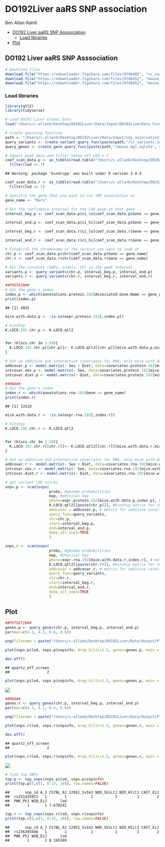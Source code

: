 DO192Liver aaRS SNP association
================
Ben Allan-Rahill

-   [DO192 Liver aaRS SNP Asssociation](#do192-liver-aars-snp-asssociation)
    -   [Load libraries](#load-libraries)
-   [Plot](#plot)

DO192 Liver aaRS SNP Asssociation
---------------------------------

``` r
# Download files 
download.file("https://ndownloader.figshare.com/files/9746485", "cc_variants.sqlite")
download.file("https://ndownloader.figshare.com/files/9746452", "mouse_genes_mgi.sqlite")
download.file("https://ndownloader.figshare.com/files/9746452", "mouse_mgi.sqlite")
```

### Load libraries

``` r
library(qtl2)
library(tidyverse)
```

``` r
# Load DO192 Liver Global Data 
load("/Users/c-allanb/Desktop/DO192Liver/Data/Input/DO192LiverData_Formattedfor_rQTL2.Rdata")
```

``` r
# Create querying function
path <- "/Users/c-allanb/Desktop/DO192Liver/Data/Input/snp_association"
query_variants <- create_variant_query_func(paste(path,"/cc_variants.sqlite", sep = ""))
query_genes <- create_gene_query_func(paste(path,"/mouse_mgi.sqlite", sep = ""))
```

``` r
# Import peak data and filter based off LOD = 7 
coef_scan_data.p <- as_tibble(read.table("/Users/c-allanb/Desktop/DO192Liver/Data/Output/Scans/pQTL_coef_data", sep = "\t", header = TRUE)) %>%
  filter(lod >= 7)
```

    ## Warning: package 'bindrcpp' was built under R version 3.4.4

``` r
coef_scan_data.r <- as_tibble(read.table("/Users/c-allanb/Desktop/DO192Liver/Data/Output/Scans/eQTL_coef_data", sep = "\t", header = TRUE)) %>%
  filter(lod >= 7)
```

``` r
# Specifiy the gene that you want to run SNP association on 
gene_name <- "Rars"
```

``` r
# Get the confidence interval for the LOD peak at that gene 
interval_beg.p <- coef_scan_data.p$ci_lo[coef_scan_data.p$Gene == gene_name]

interval_end.p <- coef_scan_data.p$ci_hi[coef_scan_data.p$Gene == gene_name]

interval_beg.r <- coef_scan_data.r$ci_lo[coef_scan_data.r$Gene == gene_name]

interval_end.r <- coef_scan_data.r$ci_hi[coef_scan_data.r$Gene == gene_name]
```

``` r
# Establish the chromosome of the varaint you want to look at 
chr.p <- coef_scan_data.p$chr[coef_scan_data.p$Gene == gene_name]
chr.r <- coef_scan_data.r$chr[coef_scan_data.r$Gene == gene_name]
```

``` r
# Get the varaints (SNPs, indels, SV) in the peak interval 
variants.p <- query_variants(chr.p, interval_beg.p, interval_end.p)
variants.r <- query_variants(chr.r, interval_beg.r, interval_end.r)
```

``` r
##PROTEIN##
# Get the gene's index
index.p <- which(annotations.protein.192$Associated.Gene.Name == gene_name)
print(index.p)
```

    ## [1] 4925

``` r
mice.with.data.p <- !is.na(expr.protein.192[,index.p])

# kinship 
K.LOCO.192.chr.p <- K.LOCO.qtl2


for (kloco.chr in 1:20){
  K.LOCO.192.chr.p[[chr.p]]<- K.LOCO.qtl2[[chr.p]][mice.with.data.p,mice.with.data.p]
}

# Set up additive and interactive covariates for RNA, only mice with data.
addcovar.p <- model.matrix(~ Sex + Diet, data=covariates.protein.192[mice.with.data.p, ])
intcovar.sex.p <- model.matrix(~ Sex, data=covariates.protein.192[mice.with.data.p, ])
intcovar.diet.p <- model.matrix(~ Diet, data=covariates.protein.192[mice.with.data.p, ])
```

``` r
##RNA##
# Get the gene's index
index.r <- which(annotations.rna.192$Gene == gene_name)
print(index.r)
```

    ## [1] 13118

``` r
mice.with.data.r <- !is.na(expr.rna.192[,index.r])

# kinship 
K.LOCO.192.chr.r <- K.LOCO.qtl2


for (kloco.chr in 1:20){
  K.LOCO.192.chr.r[[chr.r]]<- K.LOCO.qtl2[[chr.r]][mice.with.data.r,mice.with.data.r]
}

# Set up additive and interactive covariates for RNA, only mice with data.
addcovar.r <- model.matrix(~ Sex + Diet, data=covariates.rna.192[mice.with.data.r, ])
intcovar.sex.r <- model.matrix(~ Sex, data=covariates.rna.192[mice.with.data.r, ])
intcovar.diet.r <- model.matrix(~ Diet, data=covariates.rna.192[mice.with.data.r, ])
```

``` r
# get variant LOD scores 
snps.p <- scan1snps(
                    probs, #genome probabilities  
                    map, #physical map
                    pheno=expr.protein.192[mice.with.data.p,index.p], # matrix of phenotypes
                    K.LOCO.qtl2[[paste(chr.p)]], #kinship matrix for the chr
                    addcovar = addcovar.p, # matrix for additive covariates 
                    query_func=query_variants, 
                    chr=chr.p, 
                    start=interval_beg.p, 
                    end=interval_end.p, 
                    keep_all_snps=TRUE
                    )

snps.r <- scan1snps(
                    probs, #genome probabilities  
                    map, #physical map
                    pheno=expr.rna.192[mice.with.data.r,index.r], # matrix of phenotypes
                    K.LOCO.qtl2[[paste(chr.r)]], #kinship matrix for the chr
                    addcovar = addcovar.r, # matrix for additive covariates 
                    query_func=query_variants, 
                    chr=chr.r, 
                    start=interval_beg.r, 
                    end=interval_end.r, 
                    keep_all_snps=TRUE
                    )
```

Plot
----

``` r
##PRTOETIN##
genes.p <- query_genes(chr.p, interval_beg.p, interval_end.p)
par(mar=c(4.1, 4.1, 0.6, 0.6))

png(filename = paste("/Users/c-allanb/Desktop/DO192Liver/Data/Output/Plots/Association_plots/DO192Liver_aaRS_assocaition_plots_",gene_name, "chr", chr.p, "pQTL", sep = "" ), height = 1280, width = 1920)

plot(snps.p$lod, snps.p$snpinfo, drop_hilit=1.5, genes=genes.p, main = paste("SNP_Association", gene_name, "chr", chr.p, "pQTL", sep = "_"))

dev.off()
```

    ## quartz_off_screen 
    ##                 2

``` r
plot(snps.p$lod, snps.p$snpinfo, drop_hilit=1.5, genes=genes.p, main = paste("SNP_Association", gene_name, "chr", chr.p, "pQTL", sep = "_"))
```

![](DO192Liver_aaRs_association_mapping_files/figure-markdown_github/unnamed-chunk-13-1.png)

``` r
##RNA##
genes.r <- query_genes(chr.p, interval_beg.p, interval_end.p)
par(mar=c(4.1, 4.1, 0.6, 0.6))

png(filename = paste("/Users/c-allanb/Desktop/DO192Liver/Data/Output/Plots/Association_plots/DO192Liver_aaRS_assocaition_plots_",gene_name, "chr", chr.p, "eQTL", sep = "" ), height = 1280, width = 1920)

plot(snps.r$lod, snps.r$snpinfo, drop_hilit=1.5, genes=genes.r, main = paste("SNP_Association", gene_name, "chr", chr.r, "eQTL", sep = "_"))

dev.off()
```

    ## quartz_off_screen 
    ##                 2

``` r
plot(snps.r$lod, snps.r$snpinfo, drop_hilit=1.5, genes=genes.r, main = paste("SNP_Association", gene_name, "chr", chr.r, "eQTL", sep = "_"))
```

![](DO192Liver_aaRs_association_mapping_files/figure-markdown_github/unnamed-chunk-14-1.png)

``` r
# find top SNPs 
top.p <- top_snps(snps.p$lod, snps.p$snpinfo)
print(top.p[5,c(1, 8:15, 20)], row.names=FALSE)
```

    ##       snp_id A_J C57BL_6J 129S1_SvImJ NOD_ShiLtJ NZO_HlLtJ CAST_EiJ
    ##  rs251435921   1        1           1          1         1        2
    ##  PWK_PhJ WSB_EiJ      lod
    ##        1       1 7.670241

``` r
top.r <- top_snps(snps.r$lod, snps.r$snpinfo)
print(top.r[5,c(1, 8:15, 20)], row.names=FALSE)
```

    ##       snp_id A_J C57BL_6J 129S1_SvImJ NOD_ShiLtJ NZO_HlLtJ CAST_EiJ
    ##  rs236393446   1        1           1          1         1        2
    ##  PWK_PhJ WSB_EiJ      lod
    ##        1       1 8.165269
